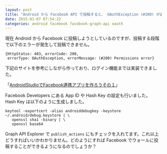 ```yaml
---
layout: post
title: "Android から Facebook API で投稿すると、 OAuthException (#200) が返ってくる"
date: 2015-01-07 07:54:22
categories: android facebook facebook-graph-api oauth
---
```

<p>現在 Android から Facebook に投稿しようとしているのですが、投稿する段階で以下のエラーが発生して投稿できません。</p>

<pre><code>{HttpStatus: 403, errorCode: 200, 
 errorType: OAuthException, errorMessage: (#200) Permissions error}
</code></pre>

<p>下記のサイトを参考にしながら作っており、ログイン機能までは実装できました。</p>

<p>「<a href="http://blog.flatfisher.com/2014/10/androidstudiofacebook_23.html" rel="nofollow">AndroidStudioでFacebook連携アプリを作ろうその１</a>」</p>

<p>Facebook Developers にある App ID や Hash Key の設定も行いました。 Hash Key は以下のように生成しました。</p>

<pre><code>keytool -exportcert -alias androiddebugkey -keystore ~/.android/debug.keystore | \
   openssl sha1 -binary | \
   openssl base64
</code></pre>

<p>Graph API Explorer で <code>publish_actions</code> にもチェックを入れてます。これ以上どうすればいいかわかりません。どのようにすれば Facebook でウォールに投稿することができるようになるのでしょうか？</p>
